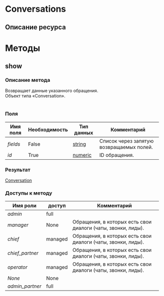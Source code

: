 
# Conversations

## Описание ресурса

# Методы

## show

### Описание метода
Возвращает данные указанного обращения.<br/>Объект типа «Conversation».<br/><br/>
### Поля

| Имя поля | Необходимость | Тип данных | Комментарий |
|---|---|---|---|
|*fields*|False|[string](/docs/types/string.md)|Список через запятую возвращаемых полей.<br/>|
|*id*|True|[numeric](/docs/types/numeric.md)|ID обращения.<br/>|

### Результат
[Conversation](/docs/types/Conversation.md)
### Доступы к методу

| Имя роли | доступ | Комментарий |
|---|---|---|
|*admin*|full||
|*manager*|None|Обращения, в которых есть свои диалоги (чаты, звонки, лиды).|
|*chief*|managed|Обращения, в которых есть свои диалоги (чаты, звонки, лиды).|
|*chief_partner*|managed|Обращения, в которых есть свои диалоги (чаты, звонки, лиды).|
|*operator*|managed|Обращения, в которых есть свои диалоги (чаты, звонки, лиды).|
|*None*|None||
|*admin_partner*|full||

